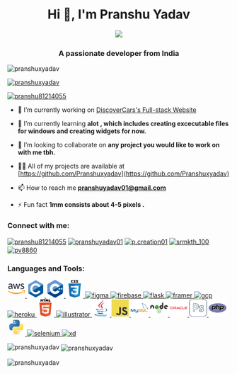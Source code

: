 <h1 align="center">Hi 👋, I'm Pranshu Yadav</h1>
<div style="text-align: center;">
    <img src="https://media.giphy.com/media/CuuSHzuc0O166MRfjt/giphy.gif?cid=790b76118p05tpqrrpunnpytog1wirixv4wcfl4trr3vwq0q&ep=v1_gifs_search&rid=giphy.gif&ct=g" style="width: 50%;">
</div>
<h3 align="center">A passionate developer from India</h3>

<p align="left"> <img src="https://komarev.com/ghpvc/?username=pranshuxyadav&label=Profile%20views&color=0e75b6&style=flat" alt="pranshuxyadav" /> </p>

<p align="left"> <a href="https://github.com/ryo-ma/github-profile-trophy"><img src="https://github-profile-trophy.vercel.app/?username=pranshuxyadav" alt="pranshuxyadav" /></a> </p>

<p align="left"> <a href="https://twitter.com/pranshu81214055" target="blank"><img src="https://img.shields.io/twitter/follow/pranshu81214055?logo=twitter&style=for-the-badge" alt="pranshu81214055" /></a> </p>

- 🔭 I’m currently working on [DiscoverCars's Full-stack Website](https://github.com/Pranshuxyadav/discoverycars)

- 🌱 I’m currently learning **alot , which includes creating excecutable files for windows and creating widgets for now.**

- 👯 I’m looking to collaborate on **any project you would like to work on with me tbh.**

- 👨‍💻 All of my projects are available at [https://github.com/Pranshuxyadav](https://github.com/Pranshuxyadav)

- 📫 How to reach me **pranshuyadav01@gmail.com**

- ⚡ Fun fact **1mm consists about 4-5 pixels .**

<h3 align="left">Connect with me:</h3>
<p align="left">
<a href="https://twitter.com/pranshu81214055" target="blank"><img align="center" src="https://raw.githubusercontent.com/rahuldkjain/github-profile-readme-generator/master/src/images/icons/Social/twitter.svg" alt="pranshu81214055" height="30" width="40" /></a>
<a href="https://linkedin.com/in/pranshuyadav01" target="blank"><img align="center" src="https://raw.githubusercontent.com/rahuldkjain/github-profile-readme-generator/master/src/images/icons/Social/linked-in-alt.svg" alt="pranshuyadav01" height="30" width="40" /></a>
<a href="https://www.youtube.com/c/p.creation01" target="blank"><img align="center" src="https://raw.githubusercontent.com/rahuldkjain/github-profile-readme-generator/master/src/images/icons/Social/youtube.svg" alt="p.creation01" height="30" width="40" /></a>
<a href="https://www.codechef.com/users/srmkth_100" target="blank"><img align="center" src="https://cdn.jsdelivr.net/npm/simple-icons@3.1.0/icons/codechef.svg" alt="srmkth_100" height="30" width="40" /></a>
<a href="https://www.hackerrank.com/pv8860" target="blank"><img align="center" src="https://raw.githubusercontent.com/rahuldkjain/github-profile-readme-generator/master/src/images/icons/Social/hackerrank.svg" alt="pv8860" height="30" width="40" /></a>
</p>

<h3 align="left">Languages and Tools:</h3>
<p align="left"> <a href="https://aws.amazon.com" target="_blank" rel="noreferrer"> <img src="https://raw.githubusercontent.com/devicons/devicon/master/icons/amazonwebservices/amazonwebservices-original-wordmark.svg" alt="aws" width="40" height="40"/> </a> <a href="https://www.cprogramming.com/" target="_blank" rel="noreferrer"> <img src="https://raw.githubusercontent.com/devicons/devicon/master/icons/c/c-original.svg" alt="c" width="40" height="40"/> </a> <a href="https://www.w3schools.com/cpp/" target="_blank" rel="noreferrer"> <img src="https://raw.githubusercontent.com/devicons/devicon/master/icons/cplusplus/cplusplus-original.svg" alt="cplusplus" width="40" height="40"/> </a> <a href="https://www.w3schools.com/css/" target="_blank" rel="noreferrer"> <img src="https://raw.githubusercontent.com/devicons/devicon/master/icons/css3/css3-original-wordmark.svg" alt="css3" width="40" height="40"/> </a> <a href="https://www.figma.com/" target="_blank" rel="noreferrer"> <img src="https://www.vectorlogo.zone/logos/figma/figma-icon.svg" alt="figma" width="40" height="40"/> </a> <a href="https://firebase.google.com/" target="_blank" rel="noreferrer"> <img src="https://www.vectorlogo.zone/logos/firebase/firebase-icon.svg" alt="firebase" width="40" height="40"/> </a> <a href="https://flask.palletsprojects.com/" target="_blank" rel="noreferrer"> <img src="https://www.vectorlogo.zone/logos/pocoo_flask/pocoo_flask-icon.svg" alt="flask" width="40" height="40"/> </a> <a href="https://www.framer.com/" target="_blank" rel="noreferrer"> <img src="https://www.vectorlogo.zone/logos/framer/framer-icon.svg" alt="framer" width="40" height="40"/> </a> <a href="https://cloud.google.com" target="_blank" rel="noreferrer"> <img src="https://www.vectorlogo.zone/logos/google_cloud/google_cloud-icon.svg" alt="gcp" width="40" height="40"/> </a> <a href="https://heroku.com" target="_blank" rel="noreferrer"> <img src="https://www.vectorlogo.zone/logos/heroku/heroku-icon.svg" alt="heroku" width="40" height="40"/> </a> <a href="https://www.w3.org/html/" target="_blank" rel="noreferrer"> <img src="https://raw.githubusercontent.com/devicons/devicon/master/icons/html5/html5-original-wordmark.svg" alt="html5" width="40" height="40"/> </a> <a href="https://www.adobe.com/in/products/illustrator.html" target="_blank" rel="noreferrer"> <img src="https://www.vectorlogo.zone/logos/adobe_illustrator/adobe_illustrator-icon.svg" alt="illustrator" width="40" height="40"/> </a> <a href="https://www.java.com" target="_blank" rel="noreferrer"> <img src="https://raw.githubusercontent.com/devicons/devicon/master/icons/java/java-original.svg" alt="java" width="40" height="40"/> </a> <a href="https://developer.mozilla.org/en-US/docs/Web/JavaScript" target="_blank" rel="noreferrer"> <img src="https://raw.githubusercontent.com/devicons/devicon/master/icons/javascript/javascript-original.svg" alt="javascript" width="40" height="40"/> </a> <a href="https://www.mysql.com/" target="_blank" rel="noreferrer"> <img src="https://raw.githubusercontent.com/devicons/devicon/master/icons/mysql/mysql-original-wordmark.svg" alt="mysql" width="40" height="40"/> </a> <a href="https://nodejs.org" target="_blank" rel="noreferrer"> <img src="https://raw.githubusercontent.com/devicons/devicon/master/icons/nodejs/nodejs-original-wordmark.svg" alt="nodejs" width="40" height="40"/> </a> <a href="https://www.oracle.com/" target="_blank" rel="noreferrer"> <img src="https://raw.githubusercontent.com/devicons/devicon/master/icons/oracle/oracle-original.svg" alt="oracle" width="40" height="40"/> </a> <a href="https://www.photoshop.com/en" target="_blank" rel="noreferrer"> <img src="https://raw.githubusercontent.com/devicons/devicon/master/icons/photoshop/photoshop-line.svg" alt="photoshop" width="40" height="40"/> </a> <a href="https://www.php.net" target="_blank" rel="noreferrer"> <img src="https://raw.githubusercontent.com/devicons/devicon/master/icons/php/php-original.svg" alt="php" width="40" height="40"/> </a> <a href="https://www.python.org" target="_blank" rel="noreferrer"> <img src="https://raw.githubusercontent.com/devicons/devicon/master/icons/python/python-original.svg" alt="python" width="40" height="40"/> </a> <a href="https://www.selenium.dev" target="_blank" rel="noreferrer"> <img src="https://raw.githubusercontent.com/detain/svg-logos/780f25886640cef088af994181646db2f6b1a3f8/svg/selenium-logo.svg" alt="selenium" width="40" height="40"/> </a> <a href="https://www.adobe.com/products/xd.html" target="_blank" rel="noreferrer"> <img src="https://cdn.worldvectorlogo.com/logos/adobe-xd.svg" alt="xd" width="40" height="40"/> </a> </p>

<p><img align="left" src="https://github-readme-stats.vercel.app/api/top-langs?username=pranshuxyadav&show_icons=true&locale=en&layout=compact" alt="pranshuxyadav" /></p>

<p>&nbsp;<img align="center" src="https://github-readme-stats.vercel.app/api?username=pranshuxyadav&show_icons=true&locale=en" alt="pranshuxyadav" /></p>

<p><img align="center" src="https://github-readme-streak-stats.herokuapp.com/?user=pranshuxyadav&" alt="pranshuxyadav" /></p>
